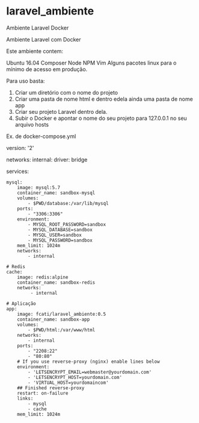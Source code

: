 # laravel_ambiente
Ambiente Laravel Docker

Ambiente Laravel com Docker

Este ambiente contem:

Ubuntu 16.04
Composer
Node 
NPM
Vim
Alguns pacotes linux para o mínimo de acesso em produção.

Para uso basta:

1) Criar um diretório com o nome do projeto
2) Criar uma pasta de nome html e dentro edela ainda uma pasta de nome app
3) Criar seu projeto Laravel dentro dela.
4) Subir o Docker e apontar o nome do seu projeto para 127.0.0.1 no seu arquivo hosts




Ex. de docker-compose.yml

version: '2'

networks:
    internal:
        driver: bridge

services:

    mysql:
        image: mysql:5.7
        container_name: sandbox-mysql
        volumes:
            - $PWD/database:/var/lib/mysql
        ports:
            - "3306:3306"    
        environment:
            - MYSQL_ROOT_PASSWORD=sandbox
            - MYSQL_DATABASE=sandbox
            - MYSQL_USER=sandbox
            - MYSQL_PASSWORD=sandbox
        mem_limit: 1024m
        networks:
            - internal   

    # Redis
    cache:
        image: redis:alpine
        container_name: sandbox-redis
        networks:
             - internal

    # Aplicação
    app:
        image: fcati/laravel_ambiente:0.5
        container_name: sandbox-app
        volumes:
            - $PWD/html:/var/www/html
        networks:
            - internal
        ports:
            - "2208:22"
            - "80:80"
        # If you use reverse-proxy (nginx) enable lines below
        environment:
            - 'LETSENCRYPT_EMAIL=webmaster@yourdomain.com'
            - 'LETSENCRYPT_HOST=yourdomain.com'
            - 'VIRTUAL_HOST=yourdomaincom'
        ## Finished reverse-proxy    
        restart: on-failure
        links:
            - mysql
            - cache
        mem_limit: 1024m
